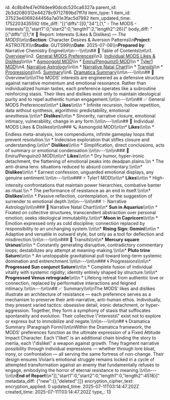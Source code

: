 id: 4c8b4fe47e0f4dee90dcdc520ca6327a
parent_id: 2b3d2080312e44278c9712789bd7ff7d
item_type: 1
item_id: 37523e4069244456a7a01e3fac5d7982
item_updated_time: 1752203435592
title_diff: "[{\"diffs\":[[0,\"34\"],[1,\"  - The MODS - Interests\"]],\"start1\":0,\"start2\":0,\"length1\":2,\"length2\":26}]"
body_diff: "[{\"diffs\":[[1,\"# 📘 Report: Interests (Likes & Dislikes) — *The MODS*\\\n\\\n**Section**: Character Desires & Aversion Patterns\\\n**Project**: ASTRO7EX\\\n**Studio**: GUTS99\\\n**Date**: 2025-07-06\\\n**Prepared by**: Narrative Chemistry Engine\\\n\\\n---\\\n\\\n## 📓 Table of Contents\\\n\\\n1. [Overview](#overview)\\\n2. [General MODS Preferences](#general-mods-preferences)\\\n3. [Individual MODS Likes & Dislikes](#individual-mods-likes--dislikes)\\\n\\\n   * [Asmongold MOD](#asmongold-mod)\\\n   * [Emiru/Penguinz0 MOD](#emirupenguinz0-mod)\\\n   * [Tyler1 MOD](#tyler1-mod)\\\n4. [Narrative Astrology](#narrative-astrology)\\\n\\\n   * [Narrative Natal Chart](#narrative-natal-chart)\\\n   * [Transits](#transits)\\\n   * [Progressions](#progressions)\\\n5. [Summary](#summary)\\\n6. [Dramatica Summary](#dramatica-summary)\\\n\\\n---\\\n\\\n## 🧠 Overview\\\n\\\nThe MODS' interests are engineered as a defensive structure against narrative momentum and emotional resonance. Rather than individualized human tastes, each preference operates like a subroutine reinforcing stasis. Their likes and dislikes exist only to maintain ideological purity and to repel authentic human engagement.\\\n\\\n---\\\n\\\n## ✅ General MODS Preferences\\\n\\\n* **Likes**\\\n\\\n  * Infinite recursion, hollow repetition, data without synthesis, algorithmic predictability, emotional anesthesia.\\\n\\\n* **Dislikes**\\\n\\\n  * Sincerity, narrative closure, emotional intimacy, vulnerability, change in any form.\\\n\\\n---\\\n\\\n## 👤 Individual MODS Likes & Dislikes\\\n\\\n### 🪐 Asmongold MOD\\\n\\\n* **Likes**\\\n\\\n  * Endless meta-analysis, lore compendiums, infinite gameplay loops that prevent resolution.\\\n  * Indecisive exploration that stifles closure and understanding.\\\n\\\n* **Dislikes**\\\n\\\n  * Simplification, direct conclusions, acts of summary or emotional condensation.\\\n\\\n---\\\n\\\n### 🧊 Emiru/Penguinz0 MOD\\\n\\\n* **Likes**\\\n\\\n  * Dry humor, hyper-ironic detachment, the flattening of emotional peaks into deadpan plains.\\\n  * The anti-drama lens: situations reduced to absurd commentary.\\\n\\\n* **Dislikes**\\\n\\\n  * Earnest confession, unguarded emotional displays, any genuine sentiment.\\\n\\\n---\\\n\\\n### ⚡ Tyler1 MOD\\\n\\\n* **Likes**\\\n\\\n  * High-intensity confrontations that maintain power hierarchies, combative banter as ritual.\\\n  * The performance of resistance as an end in itself.\\\n\\\n* **Dislikes**\\\n\\\n  * Passive reflection, contemplation, or the suggestion of surrender to emotional depth.\\\n\\\n---\\\n\\\n## ✨ Narrative Astrology\\\n\\\n### 🌌 Narrative Natal Chart\\\n\\\n* **Sun in Aquarius**\\\n\\\n  * Fixated on collective structures, transcendent abstraction over personal emotion; seeks ideological immutability.\\\n\\\n* **Moon in Capricorn**\\\n\\\n  * Emotion expressed only as cold discipline; connection replaced by responsibility to an unchanging system.\\\n\\\n* **Rising Sign: Gemini**\\\n\\\n  * Adaptive and versatile in outward style, but only as a tool for deflection and misdirection.\\\n\\\n---\\\n\\\n### 🌠 Transits\\\n\\\n* **Mercury square Uranus**\\\n\\\n  * Constantly generating disruptive, contradictory commentary loops; destabilizes any attempt at meaning-making.\\\n\\\n* **Pluto trine Saturn**\\\n\\\n  * An unstoppable gravitational pull toward long-term systemic domination and entrenchment.\\\n\\\n---\\\n\\\n### 🌀 Progressions\\\n\\\n* **Progressed Sun conjunct Saturn**\\\n\\\n  * Complete fusion of individual vitality with systemic rigidity; identity entirely shaped by structure.\\\n\\\n* **Progressed Venus retrograde**\\\n\\\n  * Lifelong retreat from authentic love or connection, replaced by performative interactions and feigned intimacy.\\\n\\\n---\\\n\\\n## ✅ Summary\\\n\\\nThe MODS' likes and dislikes illustrate an architecture of resistance — each preference serves as a mechanism to preserve their anti-narrative, anti-human ethos. Individually, they present varied tactics: obsessive detail, ironic detachment, or hyper-aggression. Together, they form a symphony of stasis that suffocates spontaneity and evolution. Their collective \\\"interests\\\" exist not to explore or express but to immobilize and negate.\\\n\\\n---\\\n\\\n## 🌀 Dramatica Summary (Paragraph Form)\\\n\\\nWithin the Dramatica framework, the MODS’ preferences function as the ultimate expression of a Fixed Attitude Impact Character. Each \\\"like\\\" is an additional chain binding the story to inertia, each \\\"dislike\\\" a weapon against growth. They fragment narrative possibility through individual expressions — whether through lore bloat, irony, or confrontation — all serving the same fortress of non-change. Their design ensures Vivian’s emotional struggle remains locked in a cycle of attempted transformation against an enemy that fundamentally refuses to engage, embodying the horror of eternal resistance to meaning.\\\n\\\n---\\\n\\\n**End of Report**\\\n\"]],\"start1\":0,\"start2\":0,\"length1\":0,\"length2\":4518}]"
metadata_diff: {"new":{},"deleted":[]}
encryption_cipher_text: 
encryption_applied: 0
updated_time: 2025-07-11T03:14:47.202Z
created_time: 2025-07-11T03:14:47.202Z
type_: 13